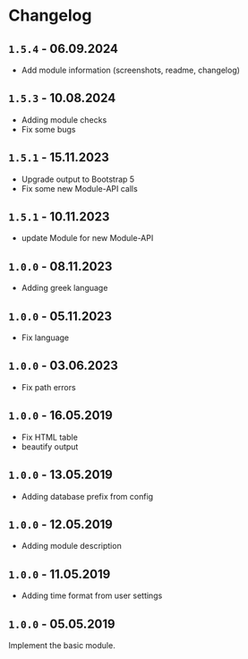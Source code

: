 # Changelog
## `1.5.4` - 06.09.2024
- Add module information (screenshots, readme, changelog)

## `1.5.3` - 10.08.2024
- Adding module checks
- Fix some bugs

## `1.5.1` - 15.11.2023
- Upgrade output to Bootstrap 5
- Fix some new Module-API calls

## `1.5.1` - 10.11.2023
- update Module for new Module-API

## `1.0.0` - 08.11.2023
- Adding greek language

## `1.0.0` - 05.11.2023
- Fix language

## `1.0.0` - 03.06.2023
- Fix path errors

## `1.0.0` - 16.05.2019
- Fix HTML table
- beautify output

## `1.0.0` - 13.05.2019
- Adding database prefix from config

## `1.0.0` - 12.05.2019
- Adding module description

## `1.0.0` - 11.05.2019
- Adding time format from user settings

## `1.0.0` - 05.05.2019
Implement the basic module.